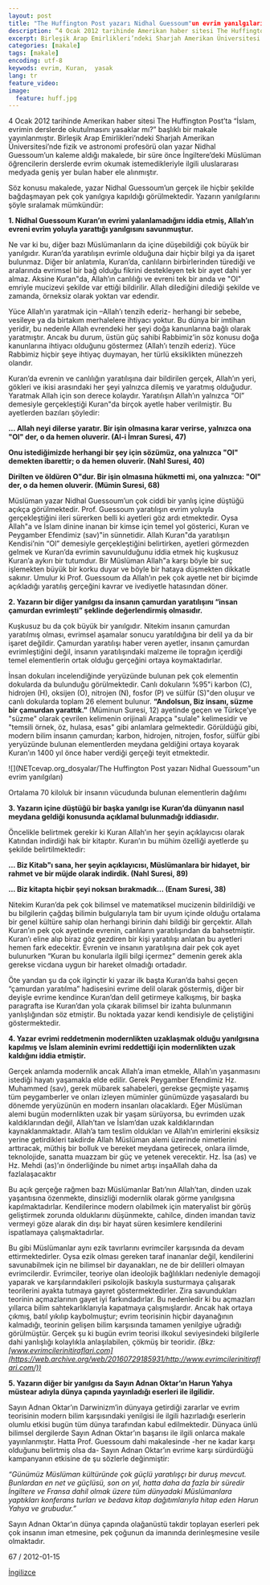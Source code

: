 ```yaml
---
layout: post
title: "The Huffington Post yazarı Nidhal Guessoum"un evrim yanılgıları"
description: “4 Ocak 2012 tarihinde Amerikan haber sitesi The Huffington Post’ta ’İslam, evrimin derslerde okutulmasını yasaklar mı?’ başlıklı bir makale yayınlanmıştır.“
excerpt: Birleşik Arap Emirlikleri’ndeki Sharjah Amerikan Üniversitesi’nde fizik ve astronomi profesörü olan yazar Nidhal Guessoum’un kaleme aldığı makalede, bir süre önce İngiltere’deki Müslüman öğrencilerin derslerde evrim okumak istemedikleriyle ilgili uluslararası medyada geniş yer bulan haber ele alınmıştır.
categories: [makale]
tags: [makale]
encoding: utf-8
keywods: evrim, Kuran,  yasak
lang: tr
feature_video: 
image:
  feature: huff.jpg
---
```




4 Ocak 2012 tarihinde Amerikan haber sitesi The Huffington Post’ta “İslam, evrimin derslerde okutulmasını yasaklar mı?” başlıklı bir makale yayınlanmıştır. Birleşik Arap Emirlikleri’ndeki Sharjah Amerikan Üniversitesi’nde fizik ve astronomi profesörü olan yazar Nidhal Guessoum’un kaleme aldığı makalede, bir süre önce İngiltere’deki Müslüman öğrencilerin derslerde evrim okumak istemedikleriyle ilgili uluslararası medyada geniş yer bulan haber ele alınmıştır.

Söz konusu makalede, yazar Nidhal Guessoum’un gerçek ile hiçbir şekilde bağdaşmayan pek çok yanılgıya kapıldığı görülmektedir. Yazarın yanılgılarını şöyle sıralamak mümkündür:

**1\. Nidhal Guessoum Kuran’ın evrimi yalanlamadığını iddia etmiş, Allah’ın evreni evrim yoluyla yarattığı yanılgısını savunmuştur.**

Ne var ki bu, diğer bazı Müslümanların da içine düşebildiği çok büyük bir yanılgıdır. Kuran’da yaratılışın evrimle olduğuna dair hiçbir bilgi ya da işaret bulunmaz. Diğer bir anlatımla, Kuran’da, canlıların birbirlerinden türediği ve aralarında evrimsel bir bağ olduğu fikrini destekleyen tek bir ayet dahi yer almaz. Aksine Kuran"da, Allah’ın canlılığı ve evreni tek bir anda ve "Ol" emriyle mucizevi şekilde var ettiği bildirilir. Allah dilediğini dilediği şekilde ve zamanda, örneksiz olarak yoktan var edendir.

Yüce Allah’ın yaratmak için –Allah’ı tenzih ederiz- herhangi bir sebebe, vesileye ya da birtakım merhalelere ihtiyacı yoktur. Bu dünya bir imtihan yeridir, bu nedenle Allah evrendeki her şeyi doğa kanunlarına bağlı olarak yaratmıştır. Ancak bu durum, üstün güç sahibi Rabbimiz’in söz konusu doğa kanunlarına ihtiyacı olduğunu göstermez (Allah’ı tenzih ederiz). Yüce Rabbimiz hiçbir şeye ihtiyaç duymayan, her türlü eksiklikten münezzeh olandır.

Kuran’da evrenin ve canlılığın yaratılışına dair bildirilen gerçek, Allah’ın yeri, gökleri ve ikisi arasındaki her şeyi yalnızca dilemiş ve yaratmış olduğudur. Yaratmak Allah için son derece kolaydır. Yaratılışın Allah’ın yalnızca “Ol” demesiyle gerçekleştiği Kuran"da birçok ayetle haber verilmiştir. Bu ayetlerden bazıları şöyledir:

**… Allah neyi dilerse yaratır. Bir işin olmasına karar verirse, yalnızca ona "Ol" der, o da hemen oluverir. (Al-i İmran Suresi, 47)**

**Onu istediğimizde herhangi bir şey için sözümüz, ona yalnızca "Ol" demekten ibarettir; o da hemen oluverir. (Nahl Suresi, 40)**

**Dirilten ve öldüren O"dur. Bir işin olmasına hükmetti mi, ona yalnızca: "Ol" der, o da hemen oluverir. (Mümin Suresi, 68)**

Müslüman yazar Nidhal Guessoum’un çok ciddi bir yanlış içine düştüğü açıkça görülmektedir. Prof. Guessoum yaratılışın evrim yoluyla gerçekleştiğini ileri sürerken belli ki ayetleri göz ardı etmektedir. Oysa Allah"a ve İslam dinine inanan bir kimse için temel yol gösterici, Kuran ve Peygamber Efendimiz (sav)"in sünnetidir. Allah Kuran"da yaratılışın Kendisi’nin “Ol” demesiyle gerçekleştiğini belirtirken, ayetleri görmezden gelmek ve Kuran’da evrimin savunulduğunu iddia etmek hiç kuşkusuz Kuran’a aykırı bir tutumdur. Bir Müslüman Allah"a karşı böyle bir suç işlemekten büyük bir korku duyar ve böyle bir hataya düşmekten dikkatle sakınır. Umulur ki Prof. Guessoum da Allah’ın pek çok ayetle net bir biçimde açıkladığı yaratılış gerçeğini kavrar ve ivediyetle hatasından döner.

**2\. Yazarın bir diğer yanılgısı da insanın çamurdan yaratılışını “insan çamurdan evrimleşti” şeklinde değerlendirmiş olmasıdır.**

Kuşkusuz bu da çok büyük bir yanılgıdır. Nitekim insanın çamurdan yaratılmış olması, evrimsel aşamalar sonucu yaratıldığına bir delil ya da bir işaret değildir. Çamurdan yaratılışı haber veren ayetler, insanın çamurdan evrimleştiğini değil, insanın yaratılışındaki malzeme ile toprağın içerdiği temel elementlerin ortak olduğu gerçeğini ortaya koymaktadırlar.

İnsan dokuları incelendiğinde yeryüzünde bulunan pek çok elementin dokularda da bulunduğu görülmektedir. Canlı dokuların %95"i karbon (C), hidrojen (H), oksijen (O), nitrojen (N), fosfor (P) ve sülfür (S)"den oluşur ve canlı dokularda toplam 26 element bulunur. **“Andolsun, Biz insanı, süzme bir çamurdan yarattık.”** (Müminun Suresi, 12) ayetinde geçen ve Türkçe’ye "süzme" olarak çevrilen kelimenin orijinali Arapça "sulale" kelimesidir ve "temsili örnek, öz, hulasa, esas" gibi anlamlara gelmektedir. Görüldüğü gibi, modern bilim insanın çamurdan; karbon, hidrojen, nitrojen, fosfor, sülfür gibi yeryüzünde bulunan elementlerden meydana geldiğini ortaya koyarak Kuran’ın 1400 yıl önce haber verdiği gerçeği teyit etmektedir.

![](NETcevap.org_dosyalar/The Huffington Post yazarı Nidhal Guessoum"un evrim yanılgıları)

Ortalama 70 kiloluk bir insanın vücudunda bulunan elementlerin dağılımı

**3\. Yazarın içine düştüğü bir başka yanılgı ise Kuran’da dünyanın nasıl meydana geldiği konusunda açıklamal bulunmadığı iddiasıdır.**

Öncelikle belirtmek gerekir ki Kuran Allah’ın her şeyin açıklayıcısı olarak Katından indirdiği hak bir kitaptır. Kuran’ın bu mühim özelliği ayetlerde şu şekilde belirtilmektedir:

**... Biz Kitab"ı sana, her şeyin açıklayıcısı, Müslümanlara bir hidayet, bir rahmet ve bir müjde olarak indirdik. (Nahl Suresi, 89)**

**... Biz kitapta hiçbir şeyi noksan bırakmadık… (Enam Suresi, 38)**

Nitekim Kuran’da pek çok bilimsel ve matematiksel mucizenin bildirildiği ve bu bilgilerin çağdaş bilimin bulgularıyla tam bir uyum içinde olduğu ortalama bir genel kültüre sahip olan herhangi birinin dahi bildiği bir gerçektir. Allah Kuran’ın pek çok ayetinde evrenin, canlıların yaratılışından da bahsetmiştir. Kuran’ı eline alıp biraz göz gezdiren bir kişi yaratılışı anlatan bu ayetleri hemen fark edecektir. Evrenin ve insanın yaratılışına dair pek çok ayet bulunurken “Kuran bu konularla ilgili bilgi içermez” demenin gerek akla gerekse vicdana uygun bir hareket olmadığı ortadadır.

Öte yandan şu da çok ilginçtir ki yazar ilk başta Kuran’da bahsi geçen “çamurdan yaratılma” hadisesini evrime delil olarak göstermiş, diğer bir deyişle evrime kendince Kuran’dan delil getirmeye kalkışmış, bir başka paragrafta ise Kuran’dan yola çıkarak bilimsel bir izahta bulunmanın yanlışlığından söz etmiştir. Bu noktada yazar kendi kendisiyle de çeliştiğini göstermektedir.

**4\. Yazar evrimi reddetmenin modernlikten uzaklaşmak olduğu yanılgısına kapılmış ve İslam aleminin evrimi reddettiği için modernlikten uzak kaldığını iddia etmiştir.**

Gerçek anlamda modernlik ancak Allah’a iman etmekle, Allah’ın yaşanmasını istediği hayatı yaşamakla elde edilir. Gerek Peygamber Efendimiz Hz. Muhammed (sav), gerek mübarek sahabeleri, gerekse geçmişte yaşamış tüm peygamberler ve onları izleyen müminler günümüzde yaşasalardı bu dönemde yeryüzünün en modern insanları olacaklardı. Eğer Müslüman alemi bugün modernlikten uzak bir yaşam sürüyorsa, bu evrimden uzak kaldıklarından değil, Allah’tan ve İslam’dan uzak kaldıklarından kaynaklanmaktadır. Allah’a tam teslim oldukları ve Allah’ın emirlerini eksiksiz yerine getirdikleri takdirde Allah Müslüman alemi üzerinde nimetlerini arttıracak, müthiş bir bolluk ve bereket meydana getirecek, onlara ilimde, teknolojide, sanatta muazzam bir güç ve yetenek verecektir. Hz. İsa (as) ve Hz. Mehdi (as)’ın önderliğinde bu nimet artışı inşaAllah daha da fazlalaşacaktır

Bu açık gerçeğe rağmen bazı Müslümanlar Batı’nın Allah’tan, dinden uzak yaşantısına özenmekte, dinsizliği modernlik olarak görme yanılgısına kapılmaktadırlar. Kendilerince modern olabilmek için materyalist bir görüş geliştirmek zorunda olduklarını düşünmekte, cahilce, dinden imandan taviz vermeyi göze alarak din dışı bir hayat süren kesimlere kendilerini ispatlamaya çalışmaktadırlar.

Bu gibi Müslümanlar aynı ezik tavırlarını evrimciler karşısında da devam ettirmektedirler. Oysa ezik olması gereken taraf inananlar değil, kendilerini savunabilmek için ne bilimsel bir dayanakları, ne de bir delilleri olmayan evrimcilerdir. Evrimciler, teoriye olan ideolojik bağlılıkları nedeniyle demagoji yaparak ve karşılarındakileri psikolojik baskıyla susturmaya çalışarak teorilerini ayakta tutmaya gayret göstermektedirler. Zira savundukları teorinin açmazlarının gayet iyi farkındadırlar. Bu nedenledir ki bu açmazları yıllarca bilim sahtekarlıklarıyla kapatmaya çalışmışlardır. Ancak hak ortaya çıkmış, batıl yıkılıp kaybolmuştur; evrim teorisinin hiçbir dayanağının kalmadığı, teorinin gelişen bilim karşısında tamamen yenilgiye uğradığı görülmüştür. Gerçek şu ki bugün evrim teorisi ilkokul seviyesindeki bilgilerle dahi yanlışlığı kolaylıkla anlaşılabilen, çökmüş bir teoridir.
 _(Bkz: [www.evrimcilerinitiraflari.com](https://web.archive.org/web/20160729185931/http://www.evrimcilerinitiraflari.com/))_

**5\. Yazarın diğer bir yanılgısı da Sayın Adnan Oktar’ın Harun Yahya müstear adıyla dünya çapında yayınladığı eserleri ile ilgilidir.**

Sayın Adnan Oktar’ın Darwinizm’in dünyaya getirdiği zararlar ve evrim teorisinin modern bilim karşısındaki yenilgisi ile ilgili hazırladığı eserlerin olumlu etkisi bugün tüm dünya tarafından kabul edilmektedir. Dünyaca ünlü bilimsel dergilerde Sayın Adnan Oktar’ın başarısı ile ilgili onlarca makale yayınlanmıştır. Hatta Prof. Guessoum dahi makalesinde -her ne kadar karşı olduğunu belirtmiş olsa da- Sayın Adnan Oktar’ın evrime karşı sürdürdüğü kampanyanın etkisine de şu sözlerle değinmiştir:

_“Günümüz Müslüman kültüründe çok güçlü yaratılışçı bir duruş mevcut. Bunlardan en net ve güçlüsü, son on yıl, hatta daha da fazla bir süredir İngiltere ve Fransa dahil olmak üzere tüm dünyadaki Müslümanlara yaptıkları konferans turları ve bedava kitap dağıtımlarıyla hitap eden Harun Yahya ve grubudur.”_

Sayın Adnan Oktar’ın dünya çapında olağanüstü takdir toplayan eserleri pek çok insanın iman etmesine, pek çoğunun da imanında derinleşmesine vesile olmaktadır.

67 / 2012-01-15

[İngilizce](https://web.archive.org/web/20160729185931/http://www.darwinism-watch.com/index.php?git=makale&medya_turu=148608)
